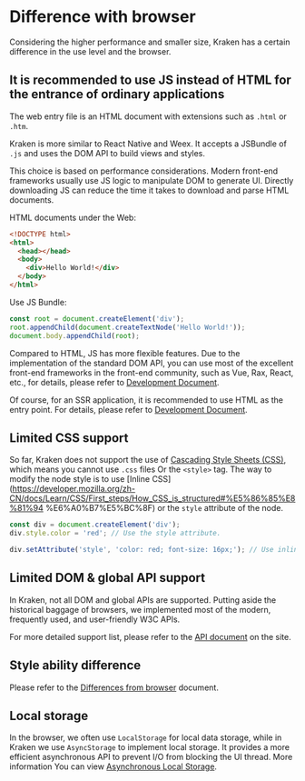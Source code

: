# Difference with browser

Considering the higher performance and smaller size, Kraken has a certain difference in the use level and the browser.

## It is recommended to use JS instead of HTML for the entrance of ordinary applications

The web entry file is an HTML document with extensions such as `.html` or `.htm`.

Kraken is more similar to React Native and Weex. It accepts a JSBundle of `.js` and uses the DOM API to build views and styles.

This choice is based on performance considerations. Modern front-end frameworks usually use JS logic to manipulate DOM to generate UI. Directly downloading JS can reduce the time it takes to download and parse HTML documents.

HTML documents under the Web:

```html
<!DOCTYPE html>
<html>
  <head></head>
  <body>
    <div>Hello World!</div>
  </body>
</html>
```

Use JS Bundle:

```js
const root = document.createElement('div');
root.appendChild(document.createTextNode('Hello World!'));
document.body.appendChild(root);
```

Compared to HTML, JS has more flexible features. Due to the implementation of the standard DOM API, you can use most of the excellent front-end frameworks in the front-end community, such as Vue, Rax, React, etc., for details, please refer to [Development Document](/en-US/guide).

Of course, for an SSR application, it is recommended to use HTML as the entry point. For details, please refer to [Development Document](/en-US/guide/advanced/html).

## Limited CSS support

So far, Kraken does not support the use of [Cascading Style Sheets (CSS)](https://developer.mozilla.org/zh-CN/docs/Web/CSS), which means you cannot use `.css` files Or the `<style>` tag. The way to modify the node style is to use [Inline CSS](https://developer.mozilla.org/zh-CN/docs/Learn/CSS/First_steps/How_CSS_is_structured#%E5%86%85%E8%81%94 %E6%A0%B7%E5%BC%8F) or the `style` attribute of the node.

```js
const div = document.createElement('div');
div.style.color = 'red'; // Use the style attribute.

div.setAttribute('style', 'color: red; font-size: 16px;'); // Use inline CSS Text.
```

## Limited DOM & global API support

In Kraken, not all DOM and global APIs are supported. Putting aside the historical baggage of browsers, we implemented most of the modern, frequently used, and user-friendly W3C APIs.

For more detailed support list, please refer to the [API document](/en-US/api/tags) on the site.

## Style ability difference

Please refer to the [Differences from browser](/en-US/api/styles/difference) document.

## Local storage

In the browser, we often use `LocalStorage` for local data storage, while in Kraken we use `AsyncStorage` to implement local storage. It provides a more efficient asynchronous API to prevent I/O from blocking the UI thread. More information You can view [Asynchronous Local Storage](/en-US/api/enhancement/storage).
